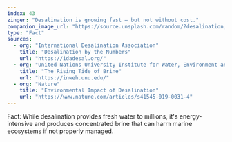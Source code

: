 ```yaml
---
index: 43
zinger: "Desalination is growing fast — but not without cost."
companion_image_url: "https://source.unsplash.com/random/?desalination,ocean,water-plant"
type: "Fact"
sources:
  - org: "International Desalination Association"
    title: "Desalination by the Numbers"
    url: "https://idadesal.org/"
  - org: "United Nations University Institute for Water, Environment and Health"
    title: "The Rising Tide of Brine"
    url: "https://inweh.unu.edu/"
  - org: "Nature"
    title: "Environmental Impact of Desalination"
    url: "https://www.nature.com/articles/s41545-019-0031-4"
---
```

Fact: While desalination provides fresh water to millions, it's energy-intensive and produces concentrated brine that can harm marine ecosystems if not properly managed.
